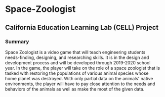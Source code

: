 # Space-Zoologist
## California Education Learning Lab (CELL) Project
### Summary
Space Zoologist is a video game that will teach engineering students needs-finding, designing, and researching skills. It is in the design and development process and will be developed through 2019-2020 school year. In the game, the player will take on the role of a space zoologist that is tasked with restoring the populations of various animal species whose home planet was destroyed. With only partial data on the animals' native environments, the player will have to pay close attention to the needs and behaviors of the animals as well as make the most of the given data. 
